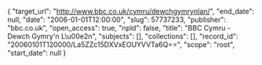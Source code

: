{
  "target_url": "http://www.bbc.co.uk/cymru/dewchgymrynlan/", 
  "end_date": null, 
  "date": "2006-01-01T12:00:00", 
  "slug": 57737233, 
  "publisher": "bbc.co.uk", 
  "open_access": true, 
  "npld": false, 
  "title": "BBC Cymru - Dewch Gymry'n L\u00e2n", 
  "subjects": [], 
  "collections": [], 
  "record_id": "20060101T120000/La5ZZc15DXVxEOUYVVTa6Q==", 
  "scope": "root", 
  "start_date": null
}

